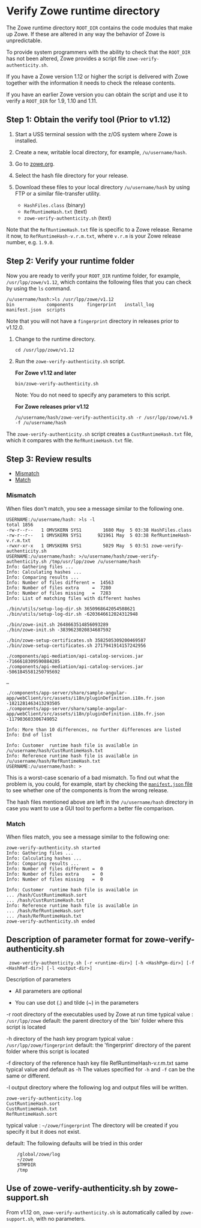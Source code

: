 # Verify Zowe runtime directory

The Zowe runtime directory `ROOT_DIR` contains the code modules that make up Zowe.  If these are altered in any way the behavior of Zowe is unpredictable.  

To provide system programmers with the ability to check that the `ROOT_DIR` has not been altered, Zowe provides a script file `zowe-verify-authenticity.sh`. 

If you have a Zowe version 1.12 or higher the script is delivered with Zowe together with the information it needs to check the release contents.  

If you have an earlier Zowe version you can obtain the script and use it to verify a `ROOT_DIR` for 1.9, 1.10 and 1.11.   

## Step 1: Obtain the verify tool (Prior to v1.12)

1. Start a USS terminal session with the z/OS system where Zowe is installed.  
2. Create a new, writable local directory, for example, `/u/username/hash`.
3. Go to [zowe.org](https://www.zowe.org/).
4. Select the hash file directory for your release.
5. Download these files to your local directory `/u/username/hash`  by using FTP or a similar file-transfer utility.  <!--How to select the hash files? Will there be a link or button somewhere? -->

   - `HashFiles.class` (binary)
   - `RefRuntimeHash.txt` (text)  
   - `zowe-verify-authenticity.sh` (text)

Note that the `RefRuntimeHash.txt` file is specific to a Zowe release.  Rename it now, to `RefRuntimeHash-v.r.m.txt`, where `v.r.m` is your Zowe release number, e.g. `1.9.0`.  

## Step 2: Verify your runtime folder

Now you are ready to verify your `ROOT_DIR` runtime folder, for example, `/usr/lpp/zowe/v1.12`, which contains the following files that you can check by using the `ls` command. 

```
/u/username/hash:>ls /usr/lpp/zowe/v1.12
bin            components     fingerprint   install_log    manifest.json  scripts
```
Note that you will not have a `fingerprint` directory in releases prior to v1.12.0.  

1. Change to the runtime directory. 
   ```
   cd /usr/lpp/zowe/v1.12
   ``` 

2. Run the `zowe-verify-authenticity.sh` script.

   **For Zowe v1.12 and later** 

   ```
   bin/zowe-verify-authenticity.sh
   ``` 
   Note: You do not need to specify any parameters to this script.  

   **For Zowe releases prior v1.12**
   ```
   /u/username/hash/zowe-verify-authenticity.sh -r /usr/lpp/zowe/v1.9 -f /u/username/hash
   ```

The `zowe-verify-authenticity.sh` script creates a `CustRuntimeHash.txt` file, which it compares with the `RefRuntimeHash.txt` file.  

## Step 3: Review results

- [Mismatch](#mismatch)
- [Match](#match)

### Mismatch

When files don't match, you see a message similar to the following one. 

```
USERNAME:/u/username/hash: >ls -l
total 1856
-rw-r--r--   1 OMVSKERN SYS1        1680 May  5 03:38 HashFiles.class
-rw-r--r--   1 OMVSKERN SYS1      921961 May  5 03:38 RefRuntimeHash-v.r.m.txt
-rwxr-xr-x   1 OMVSKERN SYS1        5029 May  5 03:51 zowe-verify-authenticity.sh
USERNAME:/u/username/hash: >/u/username/hash/zowe-verify-authenticity.sh /tmp/usr/lpp/zowe /u/username/hash
Info: Gathering files ...
Info: Calculating hashes ...
Info: Comparing results ...
Info: Number of files different =  14563
Info: Number of files extra     =  7280
Info: Number of files missing   =  7283
Info: List of matching files with different hashes

./bin/utils/setup-log-dir.sh 3650968642054508621
./bin/utils/setup-log-dir.sh -6203646612024312948

./bin/zowe-init.sh 2648663514856093289
./bin/zowe-init.sh -3839623020834687592

./bin/zowe-setup-certificates.sh 3582505309200469587
./bin/zowe-setup-certificates.sh 2717941914157242956

./components/api-mediation/api-catalog-services.jar -7166618309590884285
./components/api-mediation/api-catalog-services.jar -5061845581250795692

…

./components/app-server/share/sample-angular-app/webClient/src/assets/i18n/pluginDefinition.i18n.fr.json -1821281463413293505
./components/app-server/share/sample-angular-app/webClient/src/assets/i18n/pluginDefinition.i18n.fr.json -117903603306749052

Info: More than 10 differences, no further differences are listed
Info: End of list

Info: Customer  runtime hash file is available in  /u/username/hash/CustRuntimeHash.txt
Info: Reference runtime hash file is available in  /u/username/hash/RefRuntimeHash.txt
USERNAME:/u/username/hash: >
```

This is a worst-case scenario of a bad mismatch.  To find out what the problem is, you could, for example, start by checking the [`manifest.json` file](troubleshoot-zowe-release.md#check-the-zowe-release-number) to see whether one of the components is from the wrong release.

The hash files mentioned above are left in the `/u/username/hash` directory in case you want to use a GUI tool to perform a better file comparison.

### Match

When files match, you see a message similar to the following one:

```
zowe-verify-authenticity.sh started
Info: Gathering files ...
Info: Calculating hashes ...
Info: Comparing results ...
Info: Number of files different =  0
Info: Number of files extra     =  0
Info: Number of files missing   =  0

Info: Customer  runtime hash file is available in 
... /hash/CustRuntimeHash.sort
... /hash/CustRuntimeHash.txt
Info: Reference runtime hash file is available in 
... /hash/RefRuntimeHash.sort
... /hash/RefRuntimeHash.txt
zowe-verify-authenticity.sh ended
```

## Description of parameter format for zowe-verify-authenticity.sh
`
zowe-verify-authenticity.sh [-r <runtime-dir>] [-h <HashPgm-dir>] [-f <HashRef-dir>] [-l <output-dir>]`

Description of parameters

   - All parameters are optional

   - You can use dot (.) and tilde (~) in the parameters

-r <runtime-dir> root directory of the executables used by Zowe at run time
typical value : `/usr/lpp/zowe`
default: the parent directory of the 'bin' folder where this script is located

-h <HashPgm-dir> directory of the hash key program
typical value : `/usr/lpp/zowe/fingerprint`
default: the 'fingerprint' directory of the parent folder where this script is located

-f <HashRef-dir> directory of the reference hash key file RefRuntimeHash-v.r.m.txt
same typical value and default as -h
The values specified for `-h` and `-f` can be the same or different.

-l <output-dir>  output directory where the following log and output files will be written.

    zowe-verify-authenticity.log
    CustRuntimeHash.sort
    CustRuntimeHash.txt 
    RefRuntimeHash.sort  

typical value : `~/zowe/fingerprint`
The directory will be created if you specify it but it does not exist.

default: The following defaults will be tried in this order
```
    /global/zowe/log 
    ~/zowe 
    $TMPDIR
    /tmp
```
## Use of zowe-verify-authenticity.sh by zowe-support.sh

From v1.12 on, `zowe-verify-authenticity.sh` is automatically called by `zowe-support.sh`, with no parameters.  

